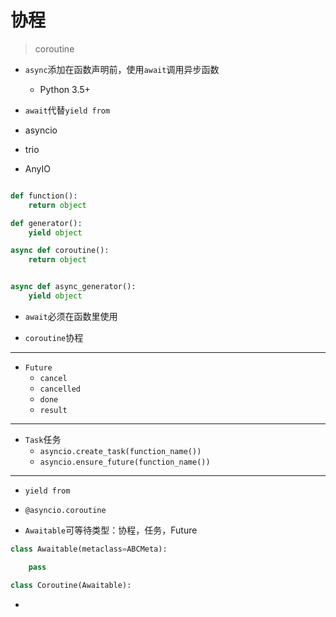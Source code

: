 # 协程
> coroutine

- `async`添加在函数声明前，使用`await`调用异步函数
    - Python 3.5+
- `await`代替`yield from`

- asyncio
- trio
- AnyIO


```py

def function():
    return object

def generator():
    yield object

async def coroutine():
    return object


async def async_generator():
    yield object
```


- `await`必须在函数里使用


- `coroutine`协程


---
- `Future`
    - `cancel`
    - `cancelled`
    - `done`
    - `result`


---
- `Task`任务
    - `asyncio.create_task(function_name())`
    - `asyncio.ensure_future(function_name())`
---

- `yield from`
- `@asyncio.coroutine`


- `Awaitable`可等待类型：协程，任务，Future
```py
class Awaitable(metaclass=ABCMeta):

    pass

class Coroutine(Awaitable):
```

-

